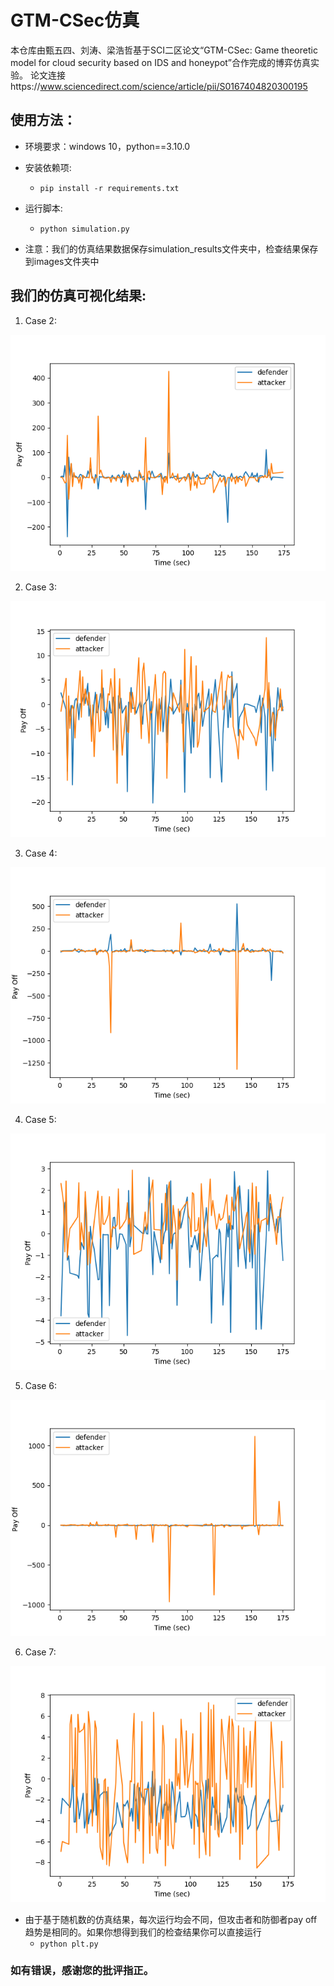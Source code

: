 
# GTM-CSec仿真
本仓库由甄五四、刘涛、梁浩哲基于SCI二区论文“GTM-CSec: Game theoretic model for cloud security based on IDS and honeypot”合作完成的博弈仿真实验。
论文连接https://www.sciencedirect.com/science/article/pii/S0167404820300195
## 使用方法：
* 环境要求：windows 10，python==3.10.0
* 安装依赖项:
    - `pip install -r requirements.txt`
* 运行脚本:
    - `python simulation.py`

* 注意：我们的仿真结果数据保存simulation_results文件夹中，检查结果保存到images文件夹中

## 我们的仿真可视化结果:

1) Case 2: 
<img src="images/Case_2_Result.png"/>

2) Case 3: 
<img src="images/Case_3_Result.png"/>

3) Case 4: 
<img src="images/Case_4_Result.png"/>

4) Case 5: 
<img src="images/Case_5_Result.png"/>

5) Case 6: 
<img src="images/Case_6_Result.png"/>

6) Case 7: 
<img src="images/Case_7_Result.png"/>

* 由于基于随机数的仿真结果，每次运行均会不同，但攻击者和防御者pay off趋势是相同的。如果你想得到我们的检查结果你可以直接运行
    - `python plt.py`
    
### 如有错误，感谢您的批评指正。
